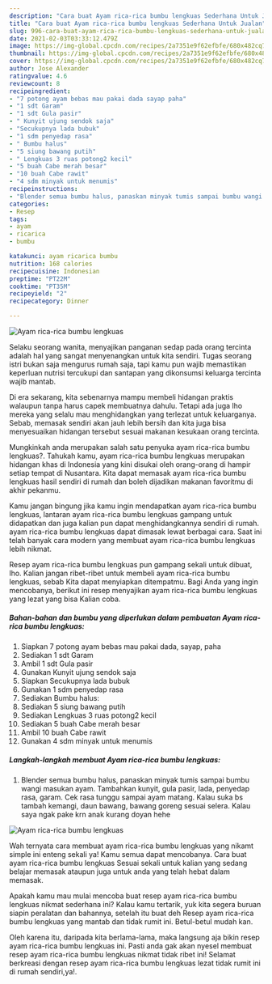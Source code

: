 ```yaml
---
description: "Cara buat Ayam rica-rica bumbu lengkuas Sederhana Untuk Jualan"
title: "Cara buat Ayam rica-rica bumbu lengkuas Sederhana Untuk Jualan"
slug: 996-cara-buat-ayam-rica-rica-bumbu-lengkuas-sederhana-untuk-jualan
date: 2021-02-03T03:33:12.479Z
image: https://img-global.cpcdn.com/recipes/2a7351e9f62efbfe/680x482cq70/ayam-rica-rica-bumbu-lengkuas-foto-resep-utama.jpg
thumbnail: https://img-global.cpcdn.com/recipes/2a7351e9f62efbfe/680x482cq70/ayam-rica-rica-bumbu-lengkuas-foto-resep-utama.jpg
cover: https://img-global.cpcdn.com/recipes/2a7351e9f62efbfe/680x482cq70/ayam-rica-rica-bumbu-lengkuas-foto-resep-utama.jpg
author: Jose Alexander
ratingvalue: 4.6
reviewcount: 8
recipeingredient:
- "7 potong ayam bebas mau pakai dada sayap paha"
- "1 sdt Garam"
- "1 sdt Gula pasir"
- " Kunyit ujung sendok saja"
- "Secukupnya lada bubuk"
- "1 sdm penyedap rasa"
- " Bumbu halus"
- "5 siung bawang putih"
- " Lengkuas 3 ruas potong2 kecil"
- "5 buah Cabe merah besar"
- "10 buah Cabe rawit"
- "4 sdm minyak untuk menumis"
recipeinstructions:
- "Blender semua bumbu halus, panaskan minyak tumis sampai bumbu wangi masukan ayam. Tambahkan kunyit, gula pasir, lada, penyedap rasa, garam. Cek rasa tunggu sampai ayam matang. Kalau suka bs tambah kemangi, daun bawang, bawang goreng sesuai selera. Kalau saya ngak pake krn anak kurang doyan hehe"
categories:
- Resep
tags:
- ayam
- ricarica
- bumbu

katakunci: ayam ricarica bumbu 
nutrition: 168 calories
recipecuisine: Indonesian
preptime: "PT22M"
cooktime: "PT35M"
recipeyield: "2"
recipecategory: Dinner

---
```



![Ayam rica-rica bumbu lengkuas](https://img-global.cpcdn.com/recipes/2a7351e9f62efbfe/680x482cq70/ayam-rica-rica-bumbu-lengkuas-foto-resep-utama.jpg)

Selaku seorang wanita, menyajikan panganan sedap pada orang tercinta adalah hal yang sangat menyenangkan untuk kita sendiri. Tugas seorang istri bukan saja mengurus rumah saja, tapi kamu pun wajib memastikan keperluan nutrisi tercukupi dan santapan yang dikonsumsi keluarga tercinta wajib mantab.

Di era  sekarang, kita sebenarnya mampu membeli hidangan praktis walaupun tanpa harus capek membuatnya dahulu. Tetapi ada juga lho mereka yang selalu mau menghidangkan yang terlezat untuk keluarganya. Sebab, memasak sendiri akan jauh lebih bersih dan kita juga bisa menyesuaikan hidangan tersebut sesuai makanan kesukaan orang tercinta. 



Mungkinkah anda merupakan salah satu penyuka ayam rica-rica bumbu lengkuas?. Tahukah kamu, ayam rica-rica bumbu lengkuas merupakan hidangan khas di Indonesia yang kini disukai oleh orang-orang di hampir setiap tempat di Nusantara. Kita dapat memasak ayam rica-rica bumbu lengkuas hasil sendiri di rumah dan boleh dijadikan makanan favoritmu di akhir pekanmu.

Kamu jangan bingung jika kamu ingin mendapatkan ayam rica-rica bumbu lengkuas, lantaran ayam rica-rica bumbu lengkuas gampang untuk didapatkan dan juga kalian pun dapat menghidangkannya sendiri di rumah. ayam rica-rica bumbu lengkuas dapat dimasak lewat berbagai cara. Saat ini telah banyak cara modern yang membuat ayam rica-rica bumbu lengkuas lebih nikmat.

Resep ayam rica-rica bumbu lengkuas pun gampang sekali untuk dibuat, lho. Kalian jangan ribet-ribet untuk membeli ayam rica-rica bumbu lengkuas, sebab Kita dapat menyiapkan ditempatmu. Bagi Anda yang ingin mencobanya, berikut ini resep menyajikan ayam rica-rica bumbu lengkuas yang lezat yang bisa Kalian coba.

<!--inarticleads1-->

##### Bahan-bahan dan bumbu yang diperlukan dalam pembuatan Ayam rica-rica bumbu lengkuas:

1. Siapkan 7 potong ayam bebas mau pakai dada, sayap, paha
1. Sediakan 1 sdt Garam
1. Ambil 1 sdt Gula pasir
1. Gunakan  Kunyit ujung sendok saja
1. Siapkan Secukupnya lada bubuk
1. Gunakan 1 sdm penyedap rasa
1. Sediakan  Bumbu halus:
1. Sediakan 5 siung bawang putih
1. Sediakan  Lengkuas 3 ruas potong2 kecil
1. Sediakan 5 buah Cabe merah besar
1. Ambil 10 buah Cabe rawit
1. Gunakan 4 sdm minyak untuk menumis




<!--inarticleads2-->

##### Langkah-langkah membuat Ayam rica-rica bumbu lengkuas:

1. Blender semua bumbu halus, panaskan minyak tumis sampai bumbu wangi masukan ayam. Tambahkan kunyit, gula pasir, lada, penyedap rasa, garam. Cek rasa tunggu sampai ayam matang. Kalau suka bs tambah kemangi, daun bawang, bawang goreng sesuai selera. Kalau saya ngak pake krn anak kurang doyan hehe
<img src="https://img-global.cpcdn.com/steps/a6f13df0da109046/160x128cq70/ayam-rica-rica-bumbu-lengkuas-langkah-memasak-1-foto.jpg" alt="Ayam rica-rica bumbu lengkuas">



Wah ternyata cara membuat ayam rica-rica bumbu lengkuas yang nikamt simple ini enteng sekali ya! Kamu semua dapat mencobanya. Cara buat ayam rica-rica bumbu lengkuas Sesuai sekali untuk kalian yang sedang belajar memasak ataupun juga untuk anda yang telah hebat dalam memasak.

Apakah kamu mau mulai mencoba buat resep ayam rica-rica bumbu lengkuas nikmat sederhana ini? Kalau kamu tertarik, yuk kita segera buruan siapin peralatan dan bahannya, setelah itu buat deh Resep ayam rica-rica bumbu lengkuas yang mantab dan tidak rumit ini. Betul-betul mudah kan. 

Oleh karena itu, daripada kita berlama-lama, maka langsung aja bikin resep ayam rica-rica bumbu lengkuas ini. Pasti anda gak akan nyesel membuat resep ayam rica-rica bumbu lengkuas nikmat tidak ribet ini! Selamat berkreasi dengan resep ayam rica-rica bumbu lengkuas lezat tidak rumit ini di rumah sendiri,ya!.

